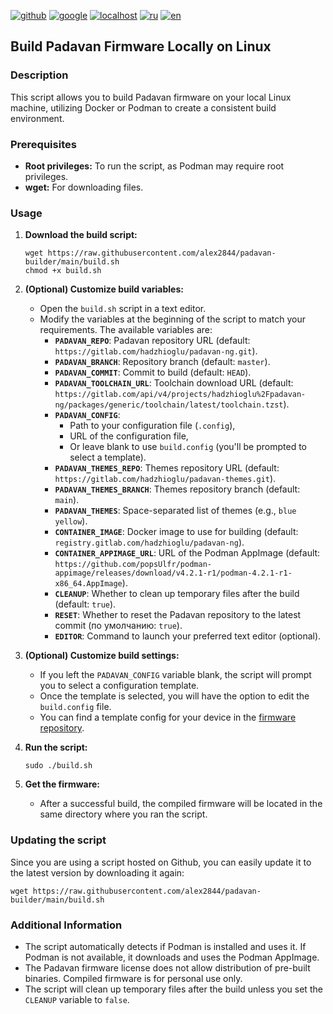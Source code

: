 [![github](https://img.shields.io/badge/GITHUB-builder-red.svg)](github.md)
[![google](https://img.shields.io/badge/GOOGLE-builder-red.svg)](google.md)
[![localhost](https://img.shields.io/badge/LOCALHOST-builder-green.svg)](localhost.md)
[![ru](https://img.shields.io/badge/lang-ru-white)](../ru/localhost.md)
[![en](https://img.shields.io/badge/lang-en-green)](localhost.md)

## Build Padavan Firmware Locally on Linux

### Description

This script allows you to build Padavan firmware on your local Linux machine, utilizing Docker or Podman to create a consistent build environment.

### Prerequisites

* **Root privileges:** To run the script, as Podman may require root privileges.
* **wget:** For downloading files. 

### Usage

1. **Download the build script:**

    ``` shell
    wget https://raw.githubusercontent.com/alex2844/padavan-builder/main/build.sh
    chmod +x build.sh
    ```

2. **(Optional) Customize build variables:**

    * Open the `build.sh` script in a text editor.
    * Modify the variables at the beginning of the script to match your requirements. The available variables are:
       * **`PADAVAN_REPO`**: Padavan repository URL (default: `https://gitlab.com/hadzhioglu/padavan-ng.git`).
       * **`PADAVAN_BRANCH`**: Repository branch (default: `master`).
       * **`PADAVAN_COMMIT`**: Commit to build (default: `HEAD`).
       * **`PADAVAN_TOOLCHAIN_URL`**: Toolchain download URL (default: `https://gitlab.com/api/v4/projects/hadzhioglu%2Fpadavan-ng/packages/generic/toolchain/latest/toolchain.tzst`).
       * **`PADAVAN_CONFIG`**:
          * Path to your configuration file (`.config`),
          * URL of the configuration file,
          * Or leave blank to use `build.config` (you'll be prompted to select a template).
       * **`PADAVAN_THEMES_REPO`**: Themes repository URL (default: `https://gitlab.com/hadzhioglu/padavan-themes.git`).
       * **`PADAVAN_THEMES_BRANCH`**: Themes repository branch (default: `main`).
       * **`PADAVAN_THEMES`**: Space-separated list of themes (e.g., `blue yellow`).
       * **`CONTAINER_IMAGE`**: Docker image to use for building (default: `registry.gitlab.com/hadzhioglu/padavan-ng`).
       * **`CONTAINER_APPIMAGE_URL`**: URL of the Podman AppImage (default: `https://github.com/popsUlfr/podman-appimage/releases/download/v4.2.1-r1/podman-4.2.1-r1-x86_64.AppImage`).
       * **`CLEANUP`**: Whether to clean up temporary files after the build (default: `true`).
       * **`RESET`**: Whether to reset the Padavan repository to the latest commit (по умолчанию: `true`).
       * **`EDITOR`**: Command to launch your preferred text editor (optional).

3. **(Optional) Customize build settings:**

    * If you left the `PADAVAN_CONFIG` variable blank, the script will prompt you to select a configuration template.
    * Once the template is selected, you will have the option to edit the `build.config` file.
    * You can find a template config for your device in the [firmware repository](https://gitlab.com/hadzhioglu/padavan-ng/-/tree/master/trunk/configs/templates).

4. **Run the script:**

    ``` shell
    sudo ./build.sh
    ```

5. **Get the firmware:**
    * After a successful build, the compiled firmware will be located in the same directory where you ran the script.

### Updating the script

Since you are using a script hosted on Github, you can easily update it to the latest version by downloading it again:

``` shell
wget https://raw.githubusercontent.com/alex2844/padavan-builder/main/build.sh
```

### Additional Information

* The script automatically detects if Podman is installed and uses it. If Podman is not available, it downloads and uses the Podman AppImage.
* The Padavan firmware license does not allow distribution of pre-built binaries. Compiled firmware is for personal use only.
* The script will clean up temporary files after the build unless you set the `CLEANUP` variable to `false`.
